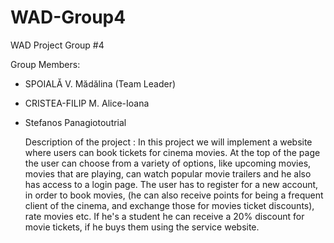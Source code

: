 # WAD-Group4
WAD Project Group #4 

Group Members:
- SPOIALĂ V. Mădălina (Team Leader)
- CRISTEA-FILIP M. Alice-Ioana
- Stefanos Panagiotoutrial


   Description of the project :
   In this project we will implement a website where users can book tickets for cinema movies. At the top of the page the user can choose from a variety of options, like upcoming movies, movies that are playing, can watch popular movie trailers and he also has access to a login page. The user has to register for a new account, in order to book movies, (he can also receive points for being a frequent client of the cinema, and exchange those for movies ticket discounts), rate movies etc. If he's a student he can receive a 20% discount for movie tickets, if he buys them using the service website.

